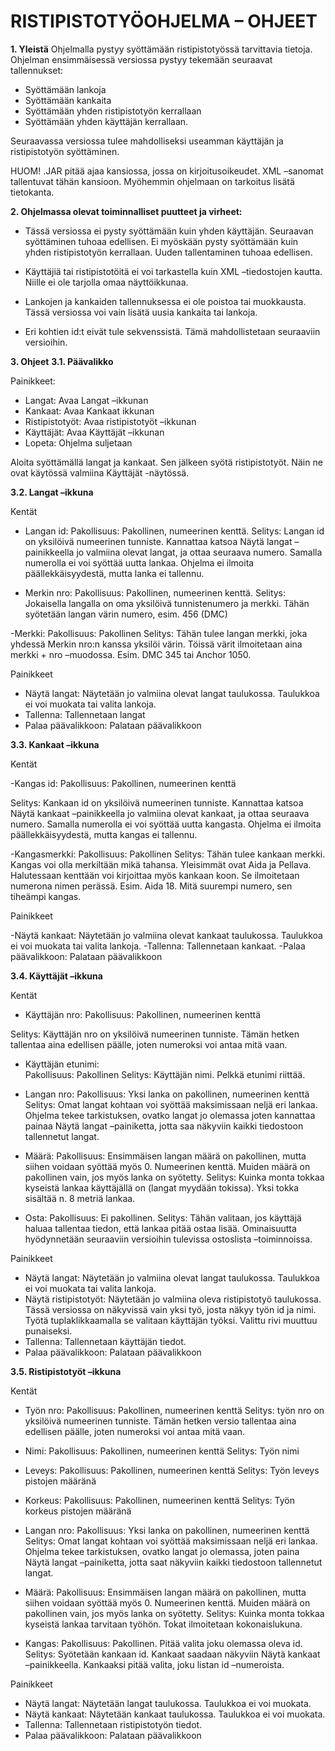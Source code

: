 # RISTIPISTOTYÖOHJELMA – OHJEET

**1.	Yleistä**
Ohjelmalla pystyy syöttämään ristipistotyössä tarvittavia tietoja. Ohjelman ensimmäisessä versiossa pystyy tekemään seuraavat tallennukset:
-	Syöttämään lankoja
-	Syöttämään kankaita
-	Syöttämään yhden ristipistotyön kerrallaan
-	Syöttämään yhden käyttäjän kerrallaan.

Seuraavassa versiossa tulee mahdolliseksi useamman käyttäjän ja ristipistotyön syöttäminen.

HUOM! .JAR pitää ajaa kansiossa, jossa on kirjoitusoikeudet. XML –sanomat tallentuvat tähän kansioon. Myöhemmin ohjelmaan on tarkoitus lisätä tietokanta.

**2.	Ohjelmassa olevat toiminnalliset puutteet ja virheet:**
-	Tässä versiossa ei pysty syöttämään kuin yhden käyttäjän. Seuraavan syöttäminen tuhoaa edellisen. Ei myöskään pysty syöttämään kuin yhden ristipistotyön kerrallaan. Uuden tallentaminen tuhoaa edellisen. 

-	Käyttäjiä tai ristipistotöitä ei voi tarkastella kuin XML –tiedostojen kautta. Niille ei ole tarjolla omaa näyttöikkunaa.

-	Lankojen ja kankaiden tallennuksessa ei ole poistoa tai muokkausta. Tässä versiossa voi vain lisätä uusia kankaita tai lankoja.

-	Eri kohtien id:t eivät tule sekvenssistä. Tämä mahdollistetaan seuraaviin versioihin.

**3.	Ohjeet**
**3.1.	Päävalikko**

Painikkeet:
- Langat: Avaa Langat –ikkunan
- Kankaat: Avaa Kankaat ikkunan
- Ristipistotyöt: Avaa ristipistotyöt –ikkunan
- Käyttäjät: Avaa Käyttäjät –ikkunan
- Lopeta: Ohjelma suljetaan

Aloita syöttämällä langat ja kankaat. Sen jälkeen syötä ristipistotyöt.  Näin ne ovat käytössä valmiina Käyttäjät -näytössä.
 
**3.2.	Langat –ikkuna**

Kentät
- Langan id: 	Pakollisuus: Pakollinen, numeerinen kenttä.
Selitys: Langan id on yksilöivä numeerinen tunniste. Kannattaa katsoa Näytä langat –painikkeella jo valmiina olevat langat, ja ottaa seuraava numero. Samalla numerolla ei voi syöttää uutta lankaa. Ohjelma ei ilmoita päällekkäisyydestä, mutta lanka ei tallennu.

- Merkin nro:	Pakollisuus: Pakollinen, numeerinen kenttä.
Selitys: Jokaisella langalla on oma yksilöivä tunnistenumero ja merkki. Tähän syötetään langan värin numero, esim. 456 (DMC)

-Merkki: 	Pakollisuus: Pakollinen
Selitys: Tähän tulee langan merkki, joka yhdessä Merkin nro:n kanssa yksilöi värin. Töissä värit ilmoitetaan aina merkki + nro –muodossa. Esim. DMC 345 tai Anchor 1050.

Painikkeet
- Näytä langat: Näytetään jo valmiina olevat langat taulukossa. Taulukkoa ei voi muokata tai valita lankoja.
- Tallenna: Tallennetaan langat
- Palaa päävalikkoon: Palataan päävalikkoon 

**3.3.	Kankaat –ikkuna**
 
Kentät

-Kangas id: 	Pakollisuus: Pakollinen, numeerinen kenttä

Selitys: Kankaan id on yksilöivä numeerinen tunniste. Kannattaa katsoa Näytä kankaat –painikkeella jo valmiina olevat kankaat, ja ottaa seuraava numero.  Samalla numerolla ei voi syöttää uutta kangasta. Ohjelma ei ilmoita päällekkäisyydestä, mutta kangas ei tallennu.

-Kangasmerkki: 
Pakollisuus: Pakollinen
Selitys: Tähän tulee kankaan merkki. Kangas voi olla merkiltään mikä tahansa. Yleisimmät ovat Aida ja Pellava. Halutessaan kenttään voi kirjoittaa myös kankaan koon. Se ilmoitetaan numerona nimen perässä. Esim. Aida 18. Mitä suurempi numero, sen tiheämpi kangas.

Painikkeet

-Näytä kankaat: Näytetään jo valmiina olevat kankaat taulukossa. Taulukkoa ei voi muokata tai valita lankoja.
-Tallenna: Tallennetaan kankaat.
-Palaa päävalikkoon: Palataan päävalikkoon

**3.4.	Käyttäjät –ikkuna**
 
Kentät
- Käyttäjän nro: 
Pakollisuus: Pakollinen, numeerinen kenttä

Selitys: Käyttäjän nro on yksilöivä numeerinen tunniste. Tämän hetken tallentaa aina edellisen päälle, joten numeroksi voi antaa mitä vaan. 

- Käyttäjän etunimi: 	
Pakollisuus: Pakollinen
Selitys: Käyttäjän nimi. Pelkkä etunimi riittää. 

- Langan nro: 	Pakollisuus: Yksi lanka on pakollinen, numeerinen kenttä
Selitys:  Omat langat kohtaan voi syöttää maksimissaan neljä eri lankaa. Ohjelma tekee tarkistuksen, ovatko langat jo olemassa joten kannattaa painaa Näytä langat –painiketta, jotta saa näkyviin kaikki tiedostoon tallennetut langat. 
- Määrä:	Pakollisuus: Ensimmäisen langan määrä on pakollinen, mutta siihen voidaan syöttää myös 0. Numeerinen kenttä. Muiden määrä on pakollinen vain, jos myös lanka on syötetty.
Selitys: Kuinka monta tokkaa kyseistä lankaa käyttäjällä on (langat myydään tokissa). Yksi tokka sisältää n. 8 metriä lankaa.

- Osta:	Pakollisuus: Ei pakollinen.
	Selitys: Tähän valitaan, jos käyttäjä haluaa tallentaa tiedon, että lankaa pitää ostaa lisää. Ominaisuutta hyödynnetään seuraaviin versioihin tulevissa ostoslista –toiminnoissa.

Painikkeet
- Näytä langat: Näytetään jo valmiina olevat langat taulukossa. Taulukkoa ei voi muokata tai valita lankoja.
- Näytä ristipistotyöt: Näytetään jo valmiina oleva ristipistotyö taulukossa. Tässä versiossa on näkyvissä vain yksi työ, josta näkyy työn id ja nimi. Työtä tuplaklikkaamalla se valitaan käyttäjän työksi. Valittu rivi muuttuu punaiseksi.
- Tallenna: Tallennetaan käyttäjän tiedot.
- Palaa päävalikkoon: Palataan päävalikkoon
 

**3.5.	Ristipistotyöt –ikkuna**

 
Kentät
- Työn nro:  	Pakollisuus: Pakollinen, numeerinen kenttä
Selitys: työn nro on yksilöivä numeerinen tunniste. Tämän hetken versio tallentaa aina edellisen päälle, joten numeroksi voi antaa mitä vaan. 

- Nimi: 	Pakollisuus: Pakollinen, numeerinen kenttä
Selitys: Työn nimi

- Leveys: 	Pakollisuus: Pakollinen, numeerinen kenttä
Selitys: Työn leveys pistojen määränä

- Korkeus:	Pakollisuus: Pakollinen, numeerinen kenttä
	Selitys: Työn korkeus pistojen määränä 

- Langan nro: 	Pakollisuus: Yksi lanka on pakollinen, numeerinen kenttä
Selitys:  Omat langat kohtaan voi syöttää maksimissaan neljä eri lankaa. Ohjelma tekee tarkistuksen, ovatko langat jo olemassa, joten paina Näytä langat –painiketta, jotta saat näkyviin kaikki tiedostoon tallennetut langat. 

- Määrä:	Pakollisuus: Ensimmäisen langan määrä on pakollinen, mutta siihen voidaan syöttää myös 0. Numeerinen kenttä. Muiden määrä on pakollinen vain, jos myös lanka on syötetty.
Selitys: Kuinka monta tokkaa kyseistä lankaa tarvitaan työhön. Tokat ilmoitetaan kokonaislukuna. 

- Kangas:	Pakollisuus: Pakollinen. Pitää valita joku olemassa oleva id.	
Selitys: Syötetään kankaan id. Kankaat saadaan näkyviin Näytä kankaat –painikkeella. Kankaaksi pitää valita, joku listan id –numeroista. 

Painikkeet
- Näytä langat: Näytetään langat taulukossa. Taulukkoa ei voi muokata.
- Näytä kankaat: Näytetään kankaat taulukossa. Taulukkoa ei voi muokata.
- Tallenna: Tallennetaan ristipistotyön tiedot.
- Palaa päävalikkoon: Palataan päävalikkoon



